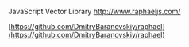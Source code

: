 JavaScript Vector Library http://www.raphaeljs.com/

[https://github.com/DmitryBaranovskiy/raphael](https://github.com/DmitryBaranovskiy/raphael)
